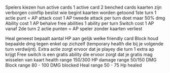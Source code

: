 Spelers kiezen hun active cards
1 active card 2 benched cards
kaarten zijn verborgen
coinflip beslist wie begint
kaarten worden getoond
1ste turn 1 actie punt = AP
attack cost 1 AP tweede attack per turn doet maar 50% dmg
Ability cost 1 AP behalve free abilities 1 ability per turn
Switch cost 1 AP
vanaf 2de turn 2 actie punten = AP
speler zonder kaarten verliest

Heal geneest bepaalt aantal HP aan gelijk welke friendly card
Block houd bepaalde dmg tegen enkel op zichzelf (temporary health die bij je volgende turn verdwijnt).
Extra actie zorgt ervoor dat je playey die turn 1 extra ap krijgt
Free switch is een gratis ability die ervoor zorgt dat je gratis mag wisselen van kaart
health range 150/300 HP
damage range 50/150 DMG
Block range 80 - 100 DMG blocked
Heal range 50 - 75 Hp healed
